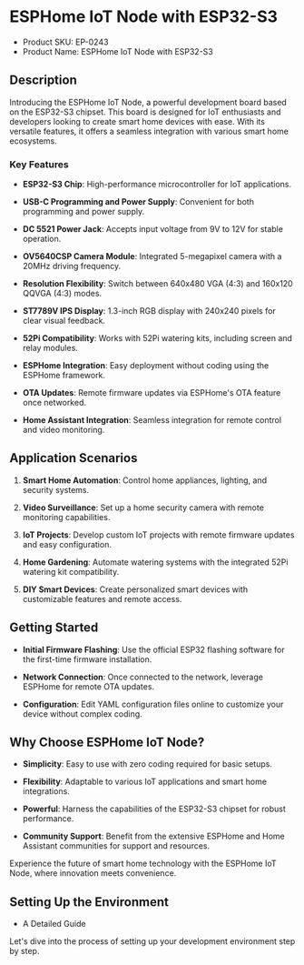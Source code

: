 # ESPHome IoT Node with ESP32-S3 

* Product SKU: EP-0243
* Product Name: ESPHome IoT Node  with ESP32-S3 

## Description

Introducing the ESPHome IoT Node, a powerful development board based on the ESP32-S3 chipset. This board is designed for IoT enthusiasts and developers looking to create smart home devices with ease. With its versatile features, it offers a seamless integration with various smart home ecosystems.

### Key Features

- **ESP32-S3 Chip**: High-performance microcontroller for IoT applications.

- **USB-C Programming and Power Supply**: Convenient for both programming and power supply.

- **DC 5521 Power Jack**: Accepts input voltage from 9V to 12V for stable operation.

- **OV5640CSP Camera Module**: Integrated 5-megapixel camera with a 20MHz driving frequency.

- **Resolution Flexibility**: Switch between 640x480 VGA (4:3) and 160x120 QQVGA (4:3) modes.

- **ST7789V IPS Display**: 1.3-inch RGB display with 240x240 pixels for clear visual feedback.

- **52Pi Compatibility**: Works with 52Pi watering kits, including screen and relay modules.

- **ESPHome Integration**: Easy deployment without coding using the ESPHome framework.

- **OTA Updates**: Remote firmware updates via ESPHome's OTA feature once networked.

- **Home Assistant Integration**: Seamless integration for remote control and video monitoring.

## Application Scenarios

1. **Smart Home Automation**: Control home appliances, lighting, and security systems.

2. **Video Surveillance**: Set up a home security camera with remote monitoring capabilities.

3. **IoT Projects**: Develop custom IoT projects with remote firmware updates and easy configuration.

4. **Home Gardening**: Automate watering systems with the integrated 52Pi watering kit compatibility.

5. **DIY Smart Devices**: Create personalized smart devices with customizable features and remote access.

## Getting Started

- **Initial Firmware Flashing**: Use the official ESP32 flashing software for the first-time firmware installation.

- **Network Connection**: Once connected to the network, leverage ESPHome for remote OTA updates.

- **Configuration**: Edit YAML configuration files online to customize your device without complex coding.

## Why Choose ESPHome IoT Node?

- **Simplicity**: Easy to use with zero coding required for basic setups.

- **Flexibility**: Adaptable to various IoT applications and smart home integrations.

- **Powerful**: Harness the capabilities of the ESP32-S3 chipset for robust performance.

- **Community Support**: Benefit from the extensive ESPHome and Home Assistant communities for support and resources.

Experience the future of smart home technology with the ESPHome IoT Node, where innovation meets convenience.

## Setting Up the Environment

* A Detailed Guide

Let's dive into the process of setting up your development environment step by step.

